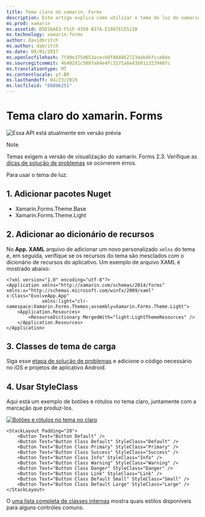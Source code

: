 ```yaml
---
title: Tema claro do xamarin. Forms
description: Este artigo explica como utilizar o tema de luz do xamarin. Forms em um aplicativo.
ms.prod: xamarin
ms.assetid: D5D16AE3-F51F-4359-B37A-E1087ECE512B
ms.technology: xamarin-forms
author: davidbritch
ms.author: dabritch
ms.date: 09/01/2017
ms.openlocfilehash: 7f40e375d653acec60f8848627234ab46fcce8de
ms.sourcegitcommit: 4b402d1c508fa84e4fc3171a6e43b811323948fc
ms.translationtype: MT
ms.contentlocale: pt-BR
ms.lasthandoff: 04/23/2019
ms.locfileid: "60896251"
---
```

# <a name="xamarinforms-light-theme"></a>Tema claro do xamarin. Forms

![](~/media/shared/preview.png "Essa API está atualmente em versão prévia")

> [!NOTE]
> Temas exigem a versão de visualização do xamarin. Forms 2.3. Verifique as [dicas de solução de problemas](~/xamarin-forms/user-interface/themes/index.md) se ocorrerem erros.

Para usar o tema de luz:

## <a name="1-add-nuget-packages"></a>1. Adicionar pacotes Nuget

* Xamarin.Forms.Theme.Base
* Xamarin.Forms.Theme.Light

## <a name="2-add-to-the-resource-dictionary"></a>2. Adicionar ao dicionário de recursos

No **App. XAML** arquivo de adicionar um novo personalizado `xmlns` do tema e, em seguida, verifique se os recursos do tema são mesclados com o dicionário de recursos do aplicativo.
Um exemplo de arquivo XAML é mostrado abaixo:

```xaml
<?xml version="1.0" encoding="utf-8"?>
<Application xmlns="http://xamarin.com/schemas/2014/forms" xmlns:x="http://schemas.microsoft.com/winfx/2009/xaml" x:Class="EvolveApp.App"
             xmlns:light="clr-namespace:Xamarin.Forms.Themes;assembly=Xamarin.Forms.Theme.Light">
    <Application.Resources>
        <ResourceDictionary MergedWith="light:LightThemeResources" />
    </Application.Resources>
</Application>
```

## <a name="3-load-theme-classes"></a>3. Classes de tema de carga

Siga esse [etapa de solução de problemas](~/xamarin-forms/user-interface/themes/index.md) e adicione o código necessário no iOS e projetos de aplicativo Android.

## <a name="4-use-styleclass"></a>4. Usar StyleClass

Aqui está um exemplo de botões e rótulos no tema claro, juntamente com a marcação que produz-los.

[![](light-images/light-theme-sml.png "Botões e rótulos no tema no claro")](light-images/light-theme.png#lightbox "botões e rótulos no tema claro")

```xaml
<StackLayout Padding="20">
    <Button Text="Button Default" />
    <Button Text="Button Class Default" StyleClass="Default" />
    <Button Text="Button Class Primary" StyleClass="Primary" />
    <Button Text="Button Class Success" StyleClass="Success" />
    <Button Text="Button Class Info" StyleClass="Info" />
    <Button Text="Button Class Warning" StyleClass="Warning" />
    <Button Text="Button Class Danger" StyleClass="Danger" />
    <Button Text="Button Class Link" StyleClass="Link" />
    <Button Text="Button Class Default Small" StyleClass="Small" />
    <Button Text="Button Class Default Large" StyleClass="Large" />
</StackLayout>
```

O [uma lista completa de classes internas](~/xamarin-forms/user-interface/themes/index.md) mostra quais estilos disponíveis para alguns controles comuns.
